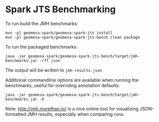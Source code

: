 # Spark JTS Benchmarking

To run build the JMH benchmarks:

    mvn -pl geomesa-spark/geomesa-spark-jts install
    mvn -pl geomesa-spark/geomesa-spark-jts-bench clean package
    
To run the packaged benchmarks:
    
    java -jar geomesa-spark/geomesa-spark-jts-bench/target/jmh-benchmarks.jar -rff json 
    
The output will be written to `jmh-results.json`

Additional commandline options are available when running the benchmarks, useful for overriding 
annotation defaults:

    java -jar geomesa-spark/geomesa-spark-jts-bench/target/jmh-benchmarks.jar -h
    

Note: http://jmh.morethan.io/ is a nice online tool for visualizing JSON-formatted JMH results, 
especially when comparing runs.
